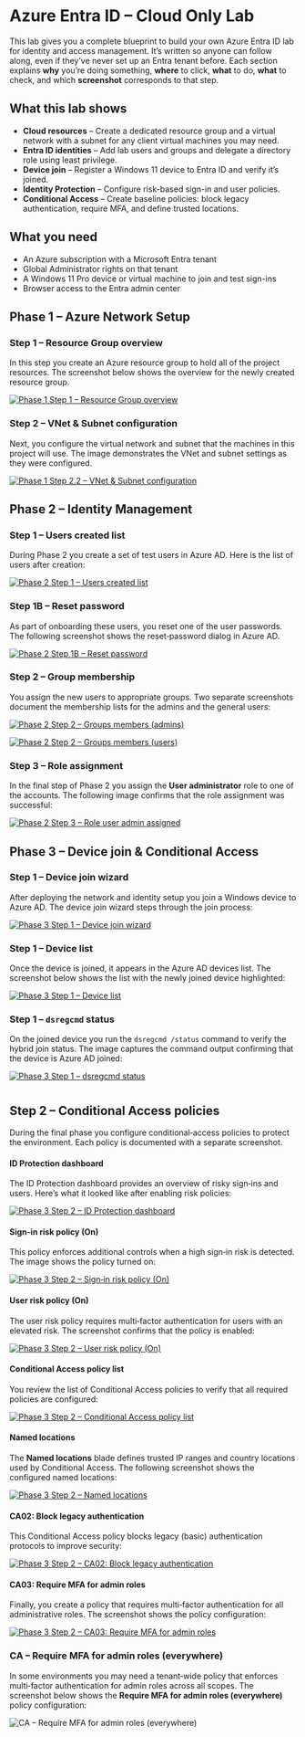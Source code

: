 # Azure Entra ID – Cloud Only Lab

This lab gives you a complete blueprint to build your own Azure Entra ID lab for identity and access management. It’s written so anyone can follow along, even if they’ve never set up an Entra tenant before. Each section explains **why** you’re doing something, **where** to click, **what** to do, **what** to check, and which **screenshot** corresponds to that step.

## What this lab shows

- **Cloud resources** – Create a dedicated resource group and a virtual network with a subnet for any client virtual machines you may need.
- **Entra ID identities** – Add lab users and groups and delegate a directory role using least privilege.
- **Device join** – Register a Windows 11 device to Entra ID and verify it’s joined.
- **Identity Protection** – Configure risk-based sign-in and user policies.
- **Conditional Access** – Create baseline policies: block legacy authentication, require MFA, and define trusted locations.

## What you need

- An Azure subscription with a Microsoft Entra tenant
- Global Administrator rights on that tenant
- A Windows 11 Pro device or virtual machine to join and test sign-ins
- Browser access to the Entra admin center

## Phase 1 – Azure Network Setup

### Step 1 – Resource Group overview

In this step you create an Azure resource group to hold all of the project resources. The screenshot below shows the overview for the newly created resource group.

[![Phase 1 Step 1 – Resource Group overview](assets/Phase1-Step1_resource-group_overview.png)](assets/Phase1-Step1_resource-group_overview.png)

### Step 2 – VNet & Subnet configuration

Next, you configure the virtual network and subnet that the machines in this project will use. The image demonstrates the VNet and subnet settings as they were configured.

[![Phase 1 Step 2.2 – VNet & Subnet configuration](assets/Phase1-Step2.2_vnet_subnet_config.png)](assets/Phase1-Step2.2_vnet_subnet_config.png)

## Phase 2 – Identity Management

### Step 1 – Users created list

During Phase 2 you create a set of test users in Azure AD. Here is the list of users after creation:

[![Phase 2 Step 1 – Users created list](assets/Phase2-Step1_users_created_list.png)](assets/Phase2-Step1_users_created_list.png)

### Step 1B – Reset password

As part of onboarding these users, you reset one of the user passwords. The following screenshot shows the reset‑password dialog in Azure AD.

[![Phase 2 Step 1B – Reset password](assets/Phase2-Step1B_reset-password.png)](assets/Phase2-Step1B_reset-password.png)

### Step 2 – Group membership

You assign the new users to appropriate groups. Two separate screenshots document the membership lists for the admins and the general users:

[![Phase 2 Step 2 – Groups members (admins)](assets/Phase2-Step2_groups_members_admins.png)](assets/Phase2-Step2_groups_members_admins.png)

[![Phase 2 Step 2 – Groups members (users)](assets/Phase2-Step2_groups_members_users.png)](assets/Phase2-Step2_groups_members_users.png)

### Step 3 – Role assignment

In the final step of Phase 2 you assign the **User administrator** role to one of the accounts. The following image confirms that the role assignment was successful:

[![Phase 2 Step 3 – Role user admin assigned](assets/Phase2-Step3_role_useradmin_assigned.png)](assets/Phase2-Step3_role_useradmin_assigned.png)

## Phase 3 – Device join & Conditional Access

### Step 1 – Device join wizard

After deploying the network and identity setup you join a Windows device to Azure AD. The device join wizard steps through the join process:

[![Phase 3 Step 1 – Device join wizard](assets/Phase3-Step1_device_join_wizard.png)](assets/Phase3-Step1_device_join_wizard.png)

### Step 1 – Device list

Once the device is joined, it appears in the Azure AD devices list. The screenshot below shows the list with the newly joined device highlighted:

[![Phase 3 Step 1 – Device list](assets/Phase3-Step1_device_list.png)](assets/Phase3-Step1_device_list.png)

### Step 1 – `dsregcmd` status

On the joined device you run the `dsregcmd /status` command to verify the hybrid join status. The image captures the command output confirming that the device is Azure AD joined:

[![Phase 3 Step 1 – `dsregcmd` status](assets/Phase3-Step1_dsregcmd_status.png)](assets/Phase3-Step1_dsregcmd_status.png)

#

## Step 2 – Conditional Access policies

During the final phase you configure conditional‑access policies to protect the environment. Each policy is documented with a separate screenshot.

#### ID Protection dashboard

The ID Protection dashboard provides an overview of risky sign‑ins and users. Here’s what it looked like after enabling risk policies:

[![Phase 3 Step 2 – ID Protection dashboard](assets/Phase3-Step2_ID-Protection_Dashboard.png)](assets/Phase3-Step2_ID-Protection_Dashboard.png)

#### Sign‑in risk policy (On)

This policy enforces additional controls when a high sign‑in risk is detected. The image shows the policy turned on:

[![Phase 3 Step 2 – Sign‑in risk policy (On)](assets/Phase3-Step2_Sign-in-Risk-Policy_On.png)](assets/Phase3-Step2_Sign-in-Risk-Policy_On.png)

#### User risk policy (On)

The user risk policy requires multi‑factor authentication for users with an elevated risk. The screenshot confirms that the policy is enabled:

[![Phase 3 Step 2 – User risk policy (On)](assets/Phase3-Step2_User-Risk-Policy_On.png)](assets/Phase3-Step2_User-Risk-Policy_On.png)

#### Conditional Access policy list

You review the list of Conditional Access policies to verify that all required policies are configured:

[![Phase 3 Step 2 – Conditional Access policy list](assets/phase03_ca-list.png)](assets/phase03_ca-list.png)

#### Named locations

The **Named locations** blade defines trusted IP ranges and country locations used by Conditional Access. The following screenshot shows the configured named locations:


[![Phase 3 Step 2 – Named locations](assets/phase03_named-locations.png)](assets/phase03_named-locations.png)

#### CA02: Block legacy authentication

This Conditional Access policy blocks legacy (basic) authentication protocols to improve security:

[![Phase 3 Step 2 – CA02: Block legacy authentication](assets/Phase3-Step2_CA02_BlockLegacyAuth.png)](assets/Phase3-Step2_CA02_BlockLegacyAuth.png)

#### CA03: Require MFA for admin roles

Finally, you create a policy that requires multi‑factor authentication for all administrative roles. The screenshot shows the policy configuration:

[![Phase 3 Step 2 – CA03: Require MFA for admin roles](assets/Phase3-Step2_CA03_MFAforAdmins.png)](assets/Phase3-Step2_CA03_MFAforAdmins.png)

### CA – Require MFA for admin roles (everywhere)

In some environments you may need a tenant‑wide policy that enforces multi‑factor authentication for admin roles across all scopes. The screenshot below shows the **Require MFA for admin roles (everywhere)** policy configuration:

![CA – Require MFA for admin roles (everywhere)](assets/CA-Require-MFA-for-admin-roles-everywhere.png)


